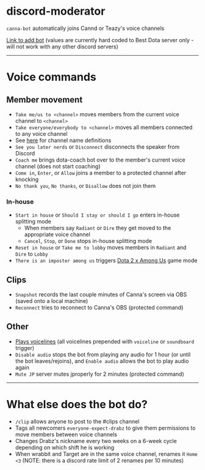 # discord-moderator

`canna-bot` automatically joins Cannd or Teazy's voice channels

[Link to add bot](https://discord.com/api/oauth2/authorize?client_id=1062766623578148945&permissions=8&scope=bot) (values are currently hard coded to Best Dota server only - will not work with any other discord servers)

---

# Voice commands

## Member movement

- `Take me/us to <channel>` moves members from the current voice channel to `<channel>`
- `Take everyone/everybody to <channel>` moves all members connected to any voice channel
- See [here](src/rules/voiceCommands/massMigration.ts) for channel name definitions
- `See you later nerds` or `Disconnect` disconnects the speaker from Discord
- `Coach me` brings dota-coach bot over to the member's current voice channel (does not start coaching)
- `Come in`, `Enter`, or `Allow` joins a member to a protected channel after knocking
- `No thank you`, `No thanks`, or `Disallow` does not join them

### In-house

- `Start in house` or `Should I stay or should I go` enters in-house splitting mode
  - When members say `Radiant` or `Dire` they get moved to the appropriate voice channel
  - `Cancel`, `Stop`, or `Done` stops in-house splitting mode
- `Reset in house` or `Take me to lobby` moves members in `Radiant` and `Dire` to `Lobby`
- `There is an imposter among us` triggers [Dota 2 x Among Us](./AmongUs.md) game mode

## Clips

- `Snapshot` records the last couple minutes of Canna's screen via OBS (saved onto a local machine)
- `Reconnect` tries to reconnect to Canna's OBS (protected command)

## Other

- [Plays voicelines](src/rules/voiceCommands/voicelines.ts) (all voicelines prepended with `voiceline` or `soundboard` trigger)
- `Disable audio` stops the bot from playing any audio for 1 hour (or until the bot leaves/rejoins), and `Enable audio` allows the bot to play audio again
- `Mute JP` server mutes jproperly for 2 minutes (protected command)

---

# What else does the bot do?

- `/clip` allows anyone to post to the #clips channel
- Tags all newcomers `everyone-expect-drabz` to give them permissions to move members between voice channels
- Changes Drabz's nickname every two weeks on a 6-week cycle depending on which shift he is working
- When wrabbit and Target are in the same voice channel, renames it `Home <3` (NOTE: there is a discord rate limit of 2 renames per 10 minutes)
